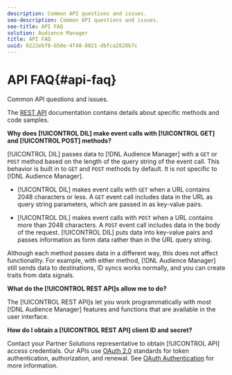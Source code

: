 ```yaml
---
description: Common API questions and issues.
seo-description: Common API questions and issues.
seo-title: API FAQ
solution: Audience Manager
title: API FAQ
uuid: 8222ebf0-b50e-4f48-8021-dbfca2828b7c
---
```


# API FAQ{#api-faq}

Common API questions and issues.

<!-- 

faq_api.xml

 -->

The [REST API](../api/rest-api-main/rest-api-main.md#concept_B512E6C3410A4304A672588A60A792B1) documentation contains details about specific methods and code samples.

**Why does [!UICONTROL DIL] make event calls with [!UICONTROL GET] and [!UICONTROL POST] methods?**

[!UICONTROL DIL] passes data to [!DNL Audience Manager] with a `GET` or `POST` method based on the length of the query string of the event call. This behavior is built in to `GET` and `POST` methods by default. It is not specific to [!DNL Audience Manager].

* [!UICONTROL DIL] makes event calls with `GET` when a URL contains 2048 characters or less. A `GET` event call includes data in the URL as query string parameters, which are passed in as key-value pairs. 

* [!UICONTROL DIL] makes event calls with `POST` when a URL contains more than 2048 characters. A `POST` event call includes data in the body of the request. [!UICONTROL DIL] puts data into key-value pairs and passes information as form data rather than in the URL query string.

Although each method passes data in a different way, this does not affect functionality. For example, with either method, [!DNL Audience Manager] still sends data to destinations, ID syncs works normally, and you can create traits from data signals.  

**What do the [!UICONTROL REST API]s allow me to do?**

The [!UICONTROL REST API]s let you work programmatically with most [!DNL Audience Manager] features and functions that are available in the user interface.  

**How do I obtain a [!UICONTROL REST API] client ID and secret?**

Contact your Partner Solutions representative to obtain [!UICONTROL API] access credentials. Our APIs use [OAuth 2.0](https://oauth.net/2/) standards for token authentication, authorization, and renewal. See [OAuth Authentication](../api/rest-api-main/aam-api-getting-started.md#concept_426EEF5C102049B08C8ECF90FCB41796) for more information. 

